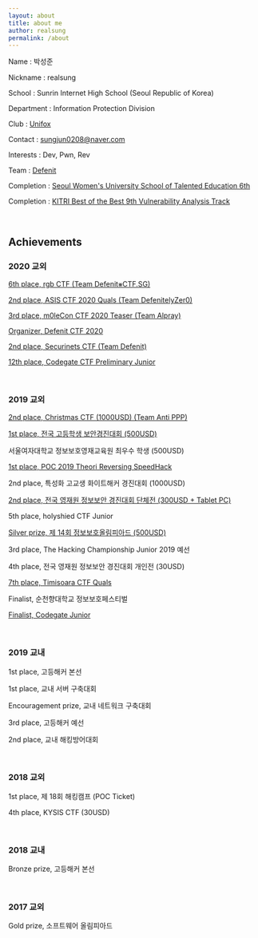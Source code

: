 ```yaml
---
layout: about
title: about me
author: realsung
permalink: /about
---
```


Name : 박성준

Nickname : realsung

School : Sunrin Internet High School (Seoul Republic of Korea)

Department : Information Protection Division

Club : [Unifox](http://unifox.kr)

Contact : sungjun0208@naver.com

Interests : Dev, Pwn, Rev

Team : [Defenit](https://defenit.kr)

Completion : [Seoul Women's University School of Talented Education 6th](http://security.swu.ac.kr/giftedu)

Completion : [KITRI Best of the Best 9th Vulnerability Analysis Track](https://www.kitribob.kr/)

<br />

## Achievements

### 2020 교외

[6th place, rgb CTF (Team Defenit⨳CTF.SG)](https://ctftime.org/event/1042)

[2nd place, ASIS CTF 2020 Quals (Team DefenitelyZer0)](https://ctftime.org/event/964)

[3rd place, m0leCon CTF 2020 Teaser (Team Alpray)](https://ctftime.org/event/1025)

[Organizer, Defenit CTF 2020](https://ctftime.org/event/1060)

[2nd place, Securinets CTF (Team Defenit)](https://ctftime.org/event/1016)

[12th place, Codegate CTF Preliminary Junior](https://ctftime.org/event/938)

<br />

### 2019 교외

[2nd place, Christmas CTF (1000USD) (Team Anti PPP)](https://www.dailysecu.com/news/articleView.html?idxno=90543)

[1st place, 전국 고등학생 보안경진대회 (500USD)](https://www.etnews.com/20191210000026)

서울여자대학교 정보보호영재교육원 최우수 학생 (500USD)

[1st place, POC 2019 Theori Reversing SpeedHack](https://github.com/theori-io/SpeedHack-POC2019)

2nd place, 특성화 고교생 화이트해커 경진대회 (1000USD)

[2nd place, 전국 영재원 정보보안 경진대회 단체전 (300USD + Tablet PC)](https://www.eduinnews.co.kr/news/articleView.html?idxno=22275)

5th place, holyshied CTF Junior

[Silver prize, 제 14회 정보보호올림피아드 (500USD)](https://www.boannews.com/media/view.asp?idx=84150)

3rd place, The Hacking Championship Junior 2019 예선

4th place, 전국 영재원 정보보안 경진대회 개인전 (30USD)

[7th place, Timisoara CTF Quals](https://ctftime.org/event/880)

Finalist, 순천향대학교 정보보호페스티벌

[Finalist, Codegate Junior](https://ctftime.org/event/719)

<br />

### 2019 교내

1st place, 고등해커 본선

1st place, 교내 서버 구축대회

Encouragement prize, 교내 네트워크 구축대회

3rd place, 고등해커 예선

2nd place, 교내 해킹방어대회

<br />

### 2018 교외

1st place, 제 18회 해킹캠프 (POC Ticket)

4th place, KYSIS CTF (30USD)

<br />

### 2018 교내

Bronze prize, 고등해커 본선

<br />

### 2017 교외

Gold prize, 소프트웨어 올림피아드 

